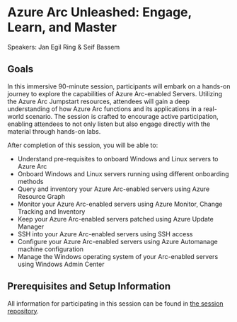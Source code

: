 # Azure Arc Unleashed: Engage, Learn, and Master

Speakers: Jan Egil Ring & Seif Bassem

## Goals

In this immersive 90-minute session, participants will embark on a hands-on journey to explore the capabilities of Azure Arc-enabled Servers. Utilizing the Azure Arc Jumpstart resources, attendees will gain a deep understanding of how Azure Arc functions and its applications in a real-world scenario. The session is crafted to encourage active participation, enabling attendees to not only listen but also engage directly with the material through hands-on labs.

After completion of this session, you will be able to:

- Understand pre-requisites to onboard Windows and Linux servers to Azure Arc
- Onboard Windows and Linux servers running using different onboarding methods
- Query and inventory your Azure Arc-enabled servers using Azure Resource Graph
- Monitor your Azure Arc-enabled servers using Azure Monitor, Change Tracking and Inventory
- Keep your Azure Arc-enabled servers patched using Azure Update Manager
- SSH into your Azure Arc-enabled servers using SSH access
- Configure your Azure Arc-enabled servers using Azure Automanage machine configuration
- Manage the Windows operating system of your Arc-enabled servers using Windows Admin Center

## Prerequisites and Setup Information

All information for participating in this session can be found in [the session repository](https://github.com/Azure/arc_jumpstart_levelup/blob/psconfeu/docs/azure_arc_servers_jumpstart/_readme.md).